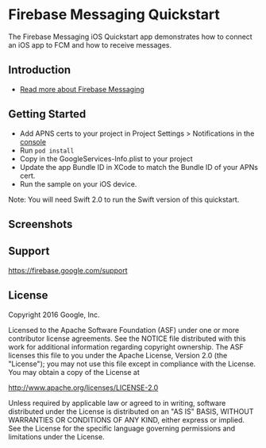 Firebase Messaging Quickstart
=============================

The Firebase Messaging iOS Quickstart app demonstrates how to connect
an iOS app to FCM and how to receive messages.

Introduction
------------

- [Read more about Firebase Messaging](https://firebase.google.com/cloud-messaging)

Getting Started
---------------

- Add APNS certs to your project in Project Settings > Notifications in the [console](https://console.firebase.google.com)
- Run `pod install`
- Copy in the GoogleServices-Info.plist to your project
- Update the app Bundle ID in XCode to match the Bundle ID of your APNs cert.
- Run the sample on your iOS device.

Note: You will need Swift 2.0 to run the Swift version of this quickstart.

Screenshots
-----------

Support
-------

https://firebase.google.com/support

License
-------

Copyright 2016 Google, Inc.

Licensed to the Apache Software Foundation (ASF) under one or more contributor
license agreements.  See the NOTICE file distributed with this work for
additional information regarding copyright ownership.  The ASF licenses this
file to you under the Apache License, Version 2.0 (the "License"); you may not
use this file except in compliance with the License.  You may obtain a copy of
the License at

  http://www.apache.org/licenses/LICENSE-2.0

Unless required by applicable law or agreed to in writing, software
distributed under the License is distributed on an "AS IS" BASIS, WITHOUT
WARRANTIES OR CONDITIONS OF ANY KIND, either express or implied.  See the
License for the specific language governing permissions and limitations under
the License.
